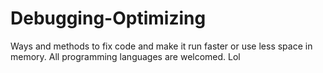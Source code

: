 # Debugging-Optimizing
Ways and methods to fix code and make it run faster or use less space in memory. All programming languages are welcomed. Lol
